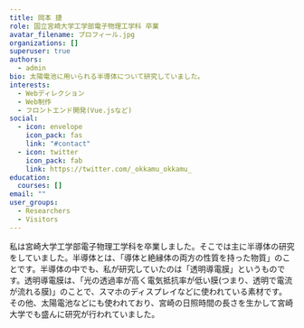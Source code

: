 ```yaml
---
title: 岡本 捷
role: 国立宮崎大学工学部電子物理工学科 卒業
avatar_filename: プロフィール.jpg
organizations: []
superuser: true
authors:
  - admin
bio: 太陽電池に用いられる半導体について研究していました。
interests:
  - Webディレクション
  - Web制作
  - フロントエンド開発(Vue.jsなど)
social:
  - icon: envelope
    icon_pack: fas
    link: "#contact"
  - icon: twitter
    icon_pack: fab
    link: https://twitter.com/_okkamu_okkamu_
education:
  courses: []
email: ""
user_groups:
  - Researchers
  - Visitors
---
```

私は宮崎大学工学部電子物理工学科を卒業しました。そこでは主に半導体の研究をしていました。半導体とは、「導体と絶縁体の両方の性質を持った物質」のことです。半導体の中でも、私が研究していたのは「透明導電膜」というものです。透明導電膜は、「光の透過率が高く電気抵抗率が低い膜(つまり、透明で電流が流れる膜)」のことで、スマホのディスプレイなどに使われている素材です。その他、太陽電池などにも使われており、宮崎の日照時間の長さを生かして宮崎大学でも盛んに研究が行われていました。
